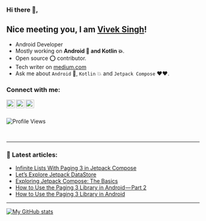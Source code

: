 ### Hi there 👋, 

## Nice meeting you, I am [Vivek Singh][twitter]!
- Android Developer
- Mostly working on **Android 📱 and Kotlin 💥**.
- Open source ⭕ contributor.
- Tech writer on [medium.com][medium]
- Ask me about `Android` 📱, `Kotlin` 💥 and `Jetpack Compose` ♥❤.

### Connect with me:
[<img align="left" alt="@2307vivek | Twitter" width="22px" src="https://cdn.jsdelivr.net/npm/simple-icons@v3/icons/twitter.svg" />][twitter]
[<img align="left" alt="@2307vivek | Medium" width="22px" src="https://cdn.jsdelivr.net/npm/simple-icons@v3/icons/medium.svg" />][medium]
[<img align="left" alt="Vivek Singh | Email" width="22px" src="https://cdn.jsdelivr.net/npm/simple-icons@v3/icons/gmail.svg" />][email]

<br><br>

![Profile Views](https://komarev.com/ghpvc/?username=2307vivek)

<br />

---

### 📕 Latest articles:
<!-- BLOG-POST-LIST:START -->
- [Infinite Lists With Paging 3 in Jetpack Compose](https://proandroiddev.com/infinite-lists-with-paging-3-in-jetpack-compose-b095533aefe6?source=rss-ef2159d9abdc------2)
- [Let’s Explore Jetpack DataStore](https://proandroiddev.com/lets-explore-jetpack-datastore-in-android-621f3564b57?source=rss-ef2159d9abdc------2)
- [Exploring Jetpack Compose: The Basics](https://blog.devgenius.io/exploring-jetpack-compose-the-basics-cfb27264e6c6?source=rss-ef2159d9abdc------2)
- [How to Use the Paging 3 Library in Android — Part 2](https://proandroiddev.com/how-to-use-the-paging-3-library-in-android-part-2-e2011070a37d?source=rss-ef2159d9abdc------2)
- [How to Use the Paging 3 Library in Android](https://proandroiddev.com/how-to-use-the-paging-3-library-in-android-5d128bb5b1d8?source=rss-ef2159d9abdc------2)
<!-- BLOG-POST-LIST:END -->

---

[![My GitHub stats](https://github-readme-stats.vercel.app/api?username=2307vivek&count_private=true)](https://github.com/2307vivek)

[twitter]: https://twitter.com/2307vivek
[instagram]: https://www.instagram.com/2307vivek/
[email]: mailto:2307vivek@gmail.com
[medium]: https://medium.com/@2307vivek

